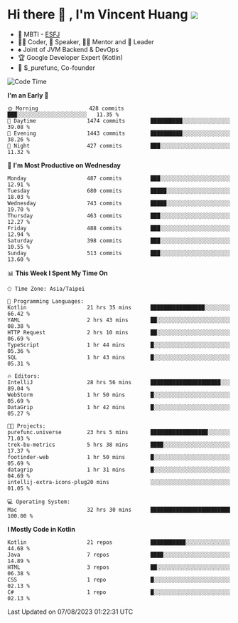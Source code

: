 # Hi there 👋 , I'm Vincent Huang ![](https://komarev.com/ghpvc/?username=Jian-Min-Huang)
- 👀 MBTI - [ESFJ](https://www.16personalities.com/esfj-personality)
- 👨‍💻 Coder, 🎤 Speaker, 👨‍🏫 Mentor and 🚀 Leader
- ♠️ Joint of JVM Backend & DevOps
- 🏆 Google Developer Expert (Kotlin)
- 💼 $_purefunc, Co-founder

<!--START_SECTION:waka-->
![Code Time](http://img.shields.io/badge/Code%20Time-2%2C391%20hrs%2020%20mins-blue)

**I'm an Early 🐤** 

```text
🌞 Morning                428 commits         ███░░░░░░░░░░░░░░░░░░░░░░   11.35 % 
🌆 Daytime                1474 commits        ██████████░░░░░░░░░░░░░░░   39.08 % 
🌃 Evening                1443 commits        ██████████░░░░░░░░░░░░░░░   38.26 % 
🌙 Night                  427 commits         ███░░░░░░░░░░░░░░░░░░░░░░   11.32 % 
```
📅 **I'm Most Productive on Wednesday** 

```text
Monday                   487 commits         ███░░░░░░░░░░░░░░░░░░░░░░   12.91 % 
Tuesday                  680 commits         █████░░░░░░░░░░░░░░░░░░░░   18.03 % 
Wednesday                743 commits         █████░░░░░░░░░░░░░░░░░░░░   19.70 % 
Thursday                 463 commits         ███░░░░░░░░░░░░░░░░░░░░░░   12.27 % 
Friday                   488 commits         ███░░░░░░░░░░░░░░░░░░░░░░   12.94 % 
Saturday                 398 commits         ███░░░░░░░░░░░░░░░░░░░░░░   10.55 % 
Sunday                   513 commits         ███░░░░░░░░░░░░░░░░░░░░░░   13.60 % 
```


📊 **This Week I Spent My Time On** 

```text
🕑︎ Time Zone: Asia/Taipei

💬 Programming Languages: 
Kotlin                   21 hrs 35 mins      █████████████████░░░░░░░░   66.42 % 
YAML                     2 hrs 43 mins       ██░░░░░░░░░░░░░░░░░░░░░░░   08.38 % 
HTTP Request             2 hrs 10 mins       ██░░░░░░░░░░░░░░░░░░░░░░░   06.69 % 
TypeScript               1 hr 44 mins        █░░░░░░░░░░░░░░░░░░░░░░░░   05.36 % 
SQL                      1 hr 43 mins        █░░░░░░░░░░░░░░░░░░░░░░░░   05.31 % 

🔥 Editors: 
IntelliJ                 28 hrs 56 mins      ██████████████████████░░░   89.04 % 
WebStorm                 1 hr 50 mins        █░░░░░░░░░░░░░░░░░░░░░░░░   05.69 % 
DataGrip                 1 hr 42 mins        █░░░░░░░░░░░░░░░░░░░░░░░░   05.27 % 

🐱‍💻 Projects: 
purefunc.universe        23 hrs 5 mins       ██████████████████░░░░░░░   71.03 % 
trek-bu-metrics          5 hrs 38 mins       ████░░░░░░░░░░░░░░░░░░░░░   17.37 % 
footinder-web            1 hr 50 mins        █░░░░░░░░░░░░░░░░░░░░░░░░   05.69 % 
datagrip                 1 hr 31 mins        █░░░░░░░░░░░░░░░░░░░░░░░░   04.69 % 
intellij-extra-icons-plug20 mins             ░░░░░░░░░░░░░░░░░░░░░░░░░   01.05 % 

💻 Operating System: 
Mac                      32 hrs 30 mins      █████████████████████████   100.00 % 
```

**I Mostly Code in Kotlin** 

```text
Kotlin                   21 repos            ███████████░░░░░░░░░░░░░░   44.68 % 
Java                     7 repos             ████░░░░░░░░░░░░░░░░░░░░░   14.89 % 
HTML                     3 repos             ██░░░░░░░░░░░░░░░░░░░░░░░   06.38 % 
CSS                      1 repo              █░░░░░░░░░░░░░░░░░░░░░░░░   02.13 % 
C#                       1 repo              █░░░░░░░░░░░░░░░░░░░░░░░░   02.13 % 
```




 Last Updated on 07/08/2023 01:22:31 UTC
<!--END_SECTION:waka-->
